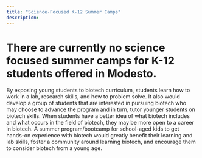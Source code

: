 ```yaml
---
title: "Science-Focused K-12 Summer Camps"
description: ‎
---
```


# There are currently no science focused summer camps for K-12 students offered in Modesto. 

By exposing young students to biotech curriculum, students learn how to work in a lab, research skills, and how to problem solve. It also would develop a group of students that are interested in pursuing biotech who may choose to advance the program and in turn, tutor younger students on biotech skills. When students have a better idea of what biotech includes and what occurs in the field of biotech, they may be more open to a career in biotech. A summer program/bootcamp for school-aged kids to get hands-on experience with biotech would greatly benefit their learning and lab skills, foster a community around learning biotech, and encourage them to consider biotech from a young age.
